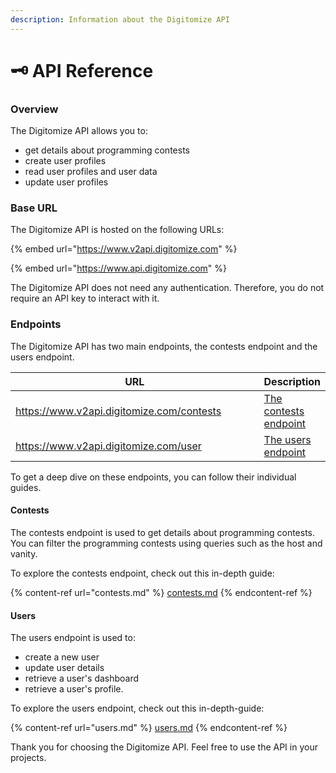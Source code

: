 ```yaml
---
description: Information about the Digitomize API
---
```


# 🗝 API Reference

### Overview

The Digitomize API allows you to:

* get details about programming contests
* create user profiles
* read user profiles and user data
* update user profiles

### Base URL

The Digitomize API is hosted on the following URLs:

{% embed url="https://www.v2api.digitomize.com" %}

{% embed url="https://www.api.digitomize.com" %}

The Digitomize API does not need any authentication. Therefore, you do not require an API key to interact with it.

### Endpoints

The Digitomize API has two main endpoints, the contests endpoint and the users endpoint.

<table><thead><tr><th width="422">URL</th><th>Description</th></tr></thead><tbody><tr><td><a href="https://www.v2api.digitomize.com/contests">https://www.v2api.digitomize.com/contests</a></td><td><a href="contests.md">The contests endpoint</a></td></tr><tr><td><a href="https://www.v2api.digitomize.com/user">https://www.v2api.digitomize.com/user</a></td><td><a href="users.md">The users endpoint</a></td></tr></tbody></table>

To get a deep dive on these endpoints, you can follow their individual guides.

#### Contests

The contests endpoint is used to get details about programming contests. You can filter the programming contests using queries such as the host and vanity.

To explore the contests endpoint, check out this in-depth guide:

{% content-ref url="contests.md" %}
[contests.md](contests.md)
{% endcontent-ref %}

#### Users

The users endpoint is used to:

* create a new user
* update user details
* retrieve a user's dashboard
* retrieve a user's profile.

To explore the users endpoint, check out this in-depth-guide:

{% content-ref url="users.md" %}
[users.md](users.md)
{% endcontent-ref %}

Thank you for choosing the Digitomize API. Feel free to use the API in your projects.
